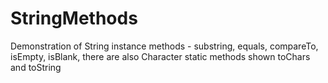 # StringMethods
Demonstration of String instance methods - substring, equals, compareTo, isEmpty, isBlank, there are also Character static methods shown toChars and toString
